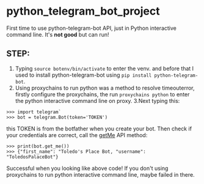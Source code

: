 # python_telegram_bot_project
First time to use python-telegram-bot API, just in Python interactive command line. It's **not good** but can run!


## STEP:

 1. Typing `source botenv/bin/activate` to enter the venv. and before that I used to install python-telegram-bot using `pip install python-telegram-bot`.
 2. Using proxychains to run python was a method to resolve timeouterror, firstly configure the proxychains, the run
 `proxychains python` to enter the python interactive command line on proxy.
 3.Next typing this:  
 ```
 >>> import telegram`
 >>> bot = telegram.Bot(token='TOKEN')
 ```
 this TOKEN is from the botfather when you create your bot.
 Then check if your credentials are correct, call the [getMe](https://core.telegram.org/bots/api#getMe) API method:
```
>>> print(bot.get_me())
>>> {"first_name": "Toledo's Place Bot, "username": "ToledosPalaceBot"}
```
Successful when you looking like above code! If you don't using proxychains to run python interactive command line, maybe failed in there.
